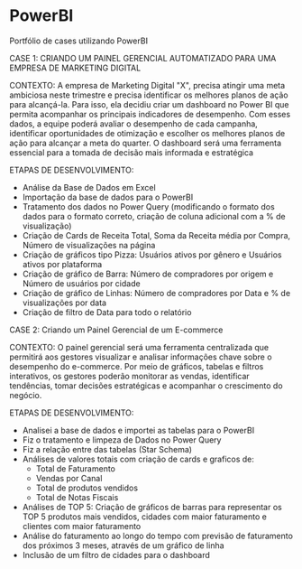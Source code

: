 # PowerBI
Portfólio de cases utilizando PowerBI

CASE 1:
CRIANDO UM PAINEL GERENCIAL AUTOMATIZADO PARA UMA EMPRESA DE MARKETING DIGITAL

CONTEXTO:
A empresa de Marketing Digital "X", precisa atingir uma meta ambiciosa neste
trimestre e precisa identificar os melhores planos de ação para alcançá-la. Para
isso, ela decidiu criar um dashboard no Power BI que permita acompanhar os
principais indicadores de desempenho. Com esses dados, a equipe poderá avaliar o
desempenho de cada campanha, identificar oportunidades de otimização e escolher
os melhores planos de ação para alcançar a meta do quarter. O dashboard será
uma ferramenta essencial para a tomada de decisão mais informada e estratégica

ETAPAS DE DESENVOLVIMENTO:
- Análise da Base de Dados em Excel
- Importação da base de dados para o PowerBI
- Tratamento dos dados no Power Query (modificando o formato dos dados para o formato correto, criação de coluna adicional com a % de visualização)
- Criação de Cards de Receita Total, Soma da Receita média por Compra, Número de visualizações na página
- Criação de gráficos tipo Pizza: Usuários ativos por gênero e Usuários ativos por plataforma
- Criação de gráfico de Barra: Número de compradores por origem e Número de usuários por cidade
- Criação de gráfico de Linhas: Número de compradores por Data e % de visualizações por data
- Criação de filtro de Data para todo o relatório

CASE 2:
Criando um Painel Gerencial de um E-commerce

CONTEXTO:
O painel gerencial será uma ferramenta centralizada que permitirá aos gestores visualizar e analisar informações chave sobre o desempenho do e-commerce. Por meio de gráficos, tabelas e filtros interativos, os gestores poderão monitorar as vendas, identificar tendências, tomar decisões estratégicas e acompanhar o crescimento do negócio.

ETAPAS DE DESENVOLVIMENTO:
- Analisei a base de dados e importei as tabelas para o PowerBI
- Fiz o tratamento e limpeza de Dados no Power Query
- Fiz a relação entre das tabelas (Star Schema)
- Análises de valores totais com criação de cards e graficos de:
  - Total de Faturamento
  - Vendas por Canal
  - Total de produtos vendidos
  - Total de Notas Fiscais
- Análises de TOP 5: Criação de gráficos de barras para representar os TOP 5 produtos mais vendidos, cidades com maior faturamento e clientes com maior faturamento
- Análise do faturamento ao longo do tempo com previsão de faturamento dos próximos 3 meses, através de um gráfico de linha
- Inclusão de um filtro de cidades para o dashboard  
  
